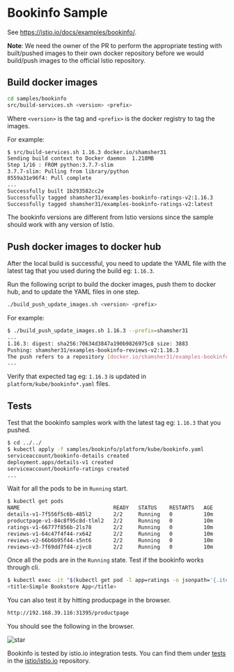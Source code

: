 # Bookinfo Sample

See <https://istio.io/docs/examples/bookinfo/>.

**Note**: We need the owner of the PR to perform the appropriate testing with built/pushed images to their own docker repository before we would build/push images to the official Istio repository.

## Build docker images

```bash
cd samples/bookinfo
src/build-services.sh <version> <prefix>
```

Where `<version>` is the tag and `<prefix>` is the docker registry to tag the images.

For example:

```bash
$ src/build-services.sh 1.16.3 docker.io/shamsher31
Sending build context to Docker daemon  1.218MB
Step 1/16 : FROM python:3.7.7-slim
3.7.7-slim: Pulling from library/python
8559a31e96f4: Pull complete
...
Successfully built 1b293582cc2e
Successfully tagged shamsher31/examples-bookinfo-ratings-v2:1.16.3
Successfully tagged shamsher31/examples-bookinfo-ratings-v2:latest
```

The bookinfo versions are different from Istio versions since the sample should work with any version of Istio.

## Push docker images to docker hub

After the local build is successful, you need to update the YAML file with the latest tag that you used during the build eg: `1.16.3`.

Run the following script to build the docker images, push them to docker hub, and to update the YAML files in one step.

```bash
./build_push_update_images.sh <version> <prefix>
```

For example:

```bash
$ ./build_push_update_images.sh 1.16.3 --prefix=shamsher31
...
1.16.3: digest: sha256:70634d3847a190b9826975c8 size: 3883
Pushing: shamsher31/examples-bookinfo-reviews-v2:1.16.3
The push refers to a repository [docker.io/shamsher31/examples-bookinfo-reviews-v2]
...
```

Verify that expected tag eg: `1.16.3` is updated in `platform/kube/bookinfo*.yaml` files.

## Tests

Test that the bookinfo samples work with the latest tag eg: `1.16.3` that you pushed.

```bash
$ cd ../../
$ kubectl apply -f samples/bookinfo/platform/kube/bookinfo.yaml
serviceaccount/bookinfo-details created
deployment.apps/details-v1 created
serviceaccount/bookinfo-ratings created
...
```

Wait for all the pods to be in `Running` start.

```bash
$ kubectl get pods
NAME                              READY   STATUS    RESTARTS   AGE
details-v1-7f556f5c6b-485l2       2/2     Running   0          10m
productpage-v1-84c8f95c8d-tlml2   2/2     Running   0          10m
ratings-v1-66777f856b-2ls78       2/2     Running   0          10m
reviews-v1-64c47f4f44-rx642       2/2     Running   0          10m
reviews-v2-66b6b95f44-s5nt6       2/2     Running   0          10m
reviews-v3-7f69dd7fd4-zjvc8       2/2     Running   0          10m
```

Once all the pods are in the `Running` state. Test if the bookinfo works through cli.

```bash
$ kubectl exec -it "$(kubectl get pod -l app=ratings -o jsonpath='{.items[0].metadata.name}')" -c ratings -- curl productpage:9080/productpage | grep -o "<title>.*</title>"
<title>Simple Bookstore App</title>
```

You can also test it by hitting producpage in the browser.

```bash
http://192.168.39.116:31395/productpage
```

You should see the following in the browser.

![star](https://user-images.githubusercontent.com/2920003/86032538-212ff900-ba55-11ea-9492-d4bc90656a02.png)

Bookinfo is tested by istio.io integration tests. You can find them under [tests](https://github.com/istio/istio.io/tree/master/tests) in the [istio/istio.io](https://github.com/istio/istio.io) repository.
